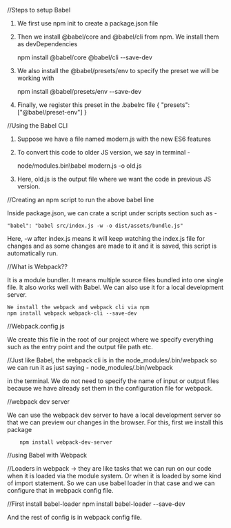 //Steps to setup Babel

1. We first use npm init to create a package.json file

2. Then we install @babel/core and @babel/cli from npm. We install them as devDependencies

   npm install @babel/core @babel/cli --save-dev

3. We also install the @babel/presets/env to specify the preset we will be working with

    npm install @babel/presets/env --save-dev

4. Finally, we register this preset in the .babelrc file
    {
    "presets": ["@babel/preset-env"]
    }


//Using the Babel CLI

1. Suppose we have a file named modern.js with the new ES6 features

2. To convert this code to older JS version, we say in terminal - 

    node/modules\.bin\babel modern.js -o old.js
3. Here, old.js is the output file where we want the code in previous JS version.

//Creating an npm script to run the above babel line

Inside package.json, we can crate a script under scripts section such as - 

    "babel": "babel src/index.js -w -o dist/assets/bundle.js"

Here, -w after index.js means it will keep watching the index.js file for changes and as some changes are made to it and it is saved, this script is automatically run. 

//What is Webpack??

It is a module bundler. It means multiple source files bundled into one single file. It also works well with Babel. We can also use it for a local development server. 

    We install the webpack and webpack cli via npm   
    npm install webpack webpack-cli --save-dev


//Webpack.config.js

We create this file in the root of our project where we specify everything such as the entry point and the output file path etc.

//Just like Babel, the webpack cli is in the node_modules/.bin/webpack so we can run it as just saying - 
    node_modules/.bin/webpack

 in the terminal. We do not need to specify the name of input or output files because we have already set them in the configuration file for webpack. 


 //webpack dev server

 We can use the webpack dev server to have a local development server so that we can preview our changes in the browser. For this, first we install this package 
    
        npm install webpack-dev-server

//using Babel with Webpack

//Loaders in webpack -> they are like tasks that we can run on our code when it is loaded via the module system. Or when it is loaded by some kind of import statement. So we can use babel loader in that case and we can configure that in webpack config file.

//First install babel-loader
        npm install babel-loader --save-dev
    

And the rest of config is in webpack config file. 